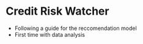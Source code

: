 # Credit Risk Watcher
- Following a guide for the reccomendation model
- First time with data analysis